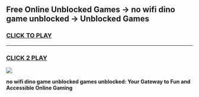 
## Free Online Unblocked Games → no wifi dino game unblocked → Unblocked Games
<h3>
<a href="https://premium.freeplayer.one?title=no_wifi_dino_game_unblocked&ref=21F">CLICK TO PLAY</a></h3>
<hr>

<h3>
<a href="https://premium.freeplayer.one?title=no_wifi_dino_game_unblocked&ref=21F">CLICK 2 PLAY</a>
  
</h3>

<a href="https://premium.freeplayer.one?title=no_wifi_dino_game_unblocked&ref=21F/"><img src="https://clearcache.store/games.png"></a>


**no wifi dino game unblocked games unblocked: Your Gateway to Fun and Accessible Online Gaming**
